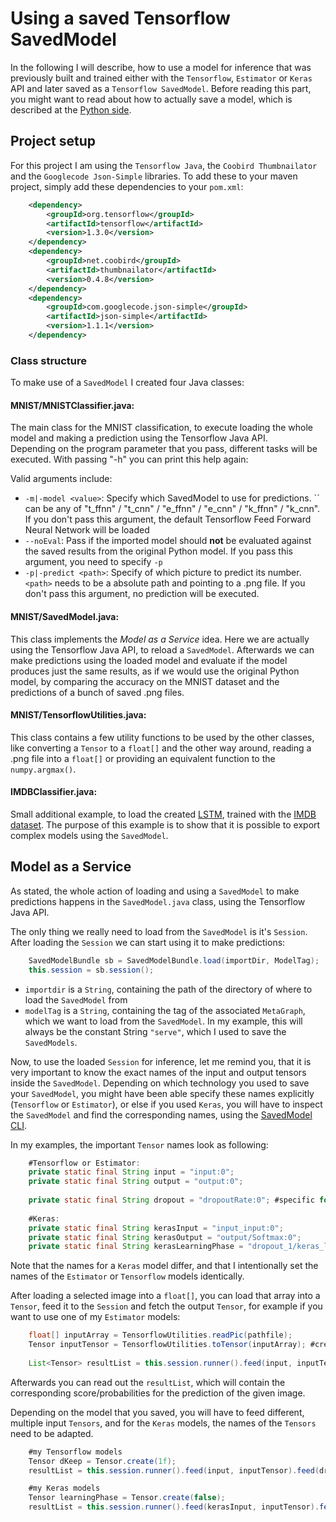 # Using a saved Tensorflow SavedModel
In the following I will describe, how to use a model for inference that was previously built and trained either with the `Tensorflow`, `Estimator` or `Keras` API and later saved as a `Tensorflow SavedModel`. Before reading this part, you might want to read about how to actually save a model, which is described at the [Python side](https://github.com/Matleo/MLPython2Java/tree/develop/Maschine%20Learning/NeuralNetwork).


## Project setup
For this project I am using the `Tensorflow Java`, the `Coobird Thumbnailator` and the `Googlecode Json-Simple` libraries. To add these to your maven project, simply add these dependencies to your `pom.xml`:
```xml
    <dependency>
        <groupId>org.tensorflow</groupId>
        <artifactId>tensorflow</artifactId>
        <version>1.3.0</version>
    </dependency>
    <dependency>
        <groupId>net.coobird</groupId>
        <artifactId>thumbnailator</artifactId>
        <version>0.4.8</version>
    </dependency>
    <dependency>
        <groupId>com.googlecode.json-simple</groupId>
        <artifactId>json-simple</artifactId>
        <version>1.1.1</version>
    </dependency>
```

### Class structure
To make use of a `SavedModel` I created four Java classes:
#### MNIST/MNISTClassifier.java:
The main class for the MNIST classification, to execute loading the whole model and making a prediction using the Tensorflow Java API.   
Depending on the program parameter that you pass, different tasks will be executed. With passing "-h" you can print this help again:

Valid arguments include:
    
* `-m|-model <value>`: Specify which SavedModel to use for predictions. `<value>´ can be any of "t_ffnn" / "t_cnn" / "e_ffnn" / "e_cnn" / "k_ffnn" / "k_cnn". If you don't pass this argument, the default Tensorflow Feed Forward Neural Network will be loaded
* `--noEval`: Pass if the imported model should **not** be evaluated against the saved results from the original Python model. If you pass this argument, you need to specify `-p`
* `-p|-predict <path>`: Specify of which picture to predict its number. `<path>` needs to be a absolute path and pointing to a .png file. If you don't pass this argument, no prediction will be executed.

#### MNIST/SavedModel.java:
This class implements the *Model as a Service* idea. Here we are actually using the Tensorflow Java API, to reload a `SavedModel`. Afterwards we can make predictions using the loaded model and evaluate if the model produces just the same results, as if we would use the original Python model, by comparing the accuracy on the MNIST dataset and the predictions of a bunch of saved .png files.

#### MNIST/TensorflowUtilities.java:
This class contains a few utility functions to be used by the other classes, like converting a `Tensor` to a `float[]` and the other way around, reading a .png file into a `float[]` or providing an equivalent function  to the `numpy.argmax()`.

#### IMDBClassifier.java:
Small additional example, to load the created [LSTM](https://github.com/Matleo/MLPython2Java/tree/develop/Maschine%20Learning/NeuralNetwork/Keras/IMDBClassifier), trained with the [IMDB dataset](https://keras.io/datasets/#imdb-movie-reviews-sentiment-classification). The purpose of this example is to show that it is possible to export complex models using the `SavedModel`.
## Model as a Service

As stated, the whole action of loading and using a `SavedModel` to make predictions happens in the `SavedModel.java` class, using the Tensorflow Java API.

The only thing we really need to load from the `SavedModel` is it's `Session`. After loading the `Session` we can start using it to make predictions:
```java
    SavedModelBundle sb = SavedModelBundle.load(importDir, ModelTag);
    this.session = sb.session();
```
* `importdir` is a `String`, containing the path of the directory of where to load the `SavedModel` from
* `modelTag` is a `String`, containing the tag of the associated `MetaGraph`, which we want to load from the `SavedModel`. In my example, this will always be the constant String `"serve"`, which I used to save the `SavedModels`.

Now, to use the loaded `Session` for inference, let me remind you, that it is very important to know the exact names of the input and output tensors inside the `SavedModel`. Depending on which technology you used to save your `SavedModel`, you might have been able specify these names explicitly (`Tensorflow` or `Estimator`), or else if you used `Keras`, you will have to inspect the `SavedModel` and find the corresponding names, using the [SavedModel CLI](https://www.tensorflow.org/programmers_guide/saved_model#cli_to_inspect_and_execute_savedmodel).

In my examples, the important `Tensor` names look as following:
```java
    #Tensorflow or Estimator:
    private static final String input = "input:0";
    private static final String output = "output:0";
	
    private static final String dropout = "dropoutRate:0"; #specific for Tensorflow
	
    #Keras:
    private static final String kerasInput = "input_input:0";
    private static final String kerasOutput = "output/Softmax:0";
    private static final String kerasLearningPhase = "dropout_1/keras_learning_phase:0";
```
Note that the names for a `Keras` model differ, and that I intentionally set the names of the `Estimator` or `Tensorflow` models identically. 

After loading a selected image into a `float[]`, you can load that array into a `Tensor`, feed it to the `Session` and fetch the output `Tensor`, for example if you want to use one of my `Estimator` models:
```java
    float[] inputArray = TensorflowUtilities.readPic(pathfile);
    Tensor inputTensor = TensorflowUtilities.toTensor(inputArray); #create Tensor from float[]
        
    List<Tensor> resultList = this.session.runner().feed(input, inputTensor).fetch(output).run();
```
Afterwards you can read out the `resultList`, which will contain the corresponding score/probabilities for the prediction of the given image.

Depending on the model that you saved, you will have to feed different, multiple input `Tensors`, and for the `Keras` models, the names of the `Tensors` need to be adapted.
```java
    #my Tensorflow models
    Tensor dKeep = Tensor.create(1f);
    resultList = this.session.runner().feed(input, inputTensor).feed(dropout, dKeep).fetch(output).run();

    #my Keras models
    Tensor learningPhase = Tensor.create(false);
    resultList = this.session.runner().feed(kerasInput, inputTensor).feed(kerasLearningPhase, learningPhase).fetch(kerasOutput).run();   
```